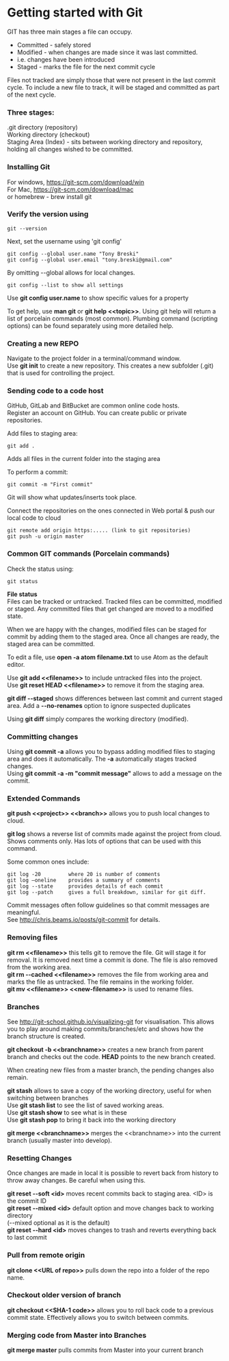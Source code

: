 # Getting started with Git
GIT has three main stages a file can occupy.

* Committed 	- safely stored
*	Modified 	- when changes are made since it was last committed.
 * i.e. changes have been introduced
* Staged    	- marks the file for the next commit cycle

Files not tracked are simply those that were not present in the last commit cycle.
To include a new file to track, it will be staged and committed as part of the next cycle.

### Three stages:
.git directory (repository)<br>
Working directory (checkout)<br>
Staging Area (Index) - sits between working directory and repository, holding all changes wished to be committed.

### Installing Git
For windows,
https://git-scm.com/download/win<br>
For Mac, https://git-scm.com/download/mac<br>
or homebrew - brew install git

### Verify the version using
	git --version

Next, set the username using 'git config'

	git config --global user.name "Tony Breski"
	git config --global user.email "tony.breski@gmail.com"

By omitting --global allows for local changes.

	git config --list to show all settings

Use **git config user.name** to show specific values for a property

To get help, use **man git** or **git help \<\<topic>>**.  Using git help will return a list of porcelain commands (most common).  Plumbing command (scripting options) can be found separately using more detailed help.

### Creating a new REPO
Navigate to the project folder in a terminal/command window.<br>
Use **git init** to create a new repository.  This creates a new subfolder (.git) that is used for controlling the project.<br>


### Sending code to a code host
GitHub, GitLab and BitBucket are common online code hosts.<br>
Register an account on GitHub.  You can create public or private repositories.

Add files to staging area:<br>

	git add .
  Adds all files in the current folder into the staging area

To perform a commit:<br>

	git commit -m "First commit"

Git will show what updates/inserts took place.

Connect the repositories on the ones connected in Web portal & push our local code to cloud

	git remote add origin https:..... (link to git repositories)
	git push -u origin master

### Common GIT commands (Porcelain commands)
Check the status using:<br>

	git status

**File status**<br>
Files can be tracked or untracked.
Tracked files can be committed, modified or staged.
Any committed files that get changed are moved to a modified state.

When we are happy with the changes, modified files can be staged for commit by adding them to the staged area. Once all changes are ready, the staged area can be committed.

To edit a file, use **open -a atom filename.txt** to use Atom as the default editor.

Use **git add \<\<filename>>** to include untracked files into the project.<br>
Use **git reset HEAD \<\<filename>>** to remove it from the staging area.

**git diff --staged** shows differences between last commit and current staged area.
Add a **--no-renames** option to ignore suspected duplicates

Using **git diff** simply compares the working directory (modified).

### Committing changes
Using **git commit -a** allows you to bypass adding modified files to staging area and does it automatically. The **-a** automatically stages tracked changes.<br>
Using **git commit -a -m "commit message"** allows to add a message on the commit.

### Extended Commands
**git push \<\<project>> \<\<branch>>** allows you to push local changes to cloud.

**git log** shows a reverse list of commits made against the project from cloud. Shows comments only.
Has lots of options that can be used with this command.<br>

Some common ones include:<br>

	git log -20         where 20 is number of comments
	git log –oneline    provides a summary of comments
	git log --state     provides details of each commit
	git log --patch     gives a full breakdown, similar for git diff.

Commit messages often follow guidelines so that commit messages are meaningful.<br>
See http://chris.beams.io/posts/git-commit for details.

### Removing files
**git rm \<\<filename>>**	this tells git to remove the file. Git will stage it for removal.  It is removed next time a commit is done. The file is also removed from the working area.<br>
**git rm --cached \<\<filename>>** removes the file from working area and marks the file as untracked. The file remains in the working folder.<br>
**git mv \<\<filename>> \<\<new-filename>>** is used to rename files.

### Branches
See http://git-school.github.io/visualizing-git for visualisation.  This allows you to play around making commits/branches/etc and shows how the branch structure is created.

**git checkout -b \<\<branchname>>** creates a new branch from parent branch and checks out the code. **HEAD** points to the new branch created.

When creating new files from a master branch, the pending changes also remain.

**git stash** allows to save a copy of the working directory, useful for when switching between branches<br>
Use **git stash list** to see the list of saved working areas.<br>
Use **git stash show** to see what is in these<br>
Use **git stash pop** to bring it back into the working directory<br>

**git merge \<\<branchname>>** merges the \<\<branchname>> into the current branch (usually master into develop).

### Resetting Changes
Once changes are made in local it is possible to revert back from history to throw away changes. Be careful when using this.

**git reset --soft \<id>**	moves recent commits back to staging area.  \<ID> is the commit ID<br>
**git reset --mixed \<id>**	default option and move changes back to working directory <br>
(--mixed optional as it is the default)<br>
**git reset --hard \<id>**	moves changes to trash and reverts everything back to last commit<br>

### Pull from remote origin
**git clone \<\<URL of repo>>** pulls down the repo into a folder of the repo name.

### Checkout older version of branch
**git checkout \<\<SHA-1 code>>** allows you to roll back code to a previous commit state.  Effectively allows you to switch between commits.

### Merging code from Master into Branches
**git merge master** pulls commits from Master into your current branch
